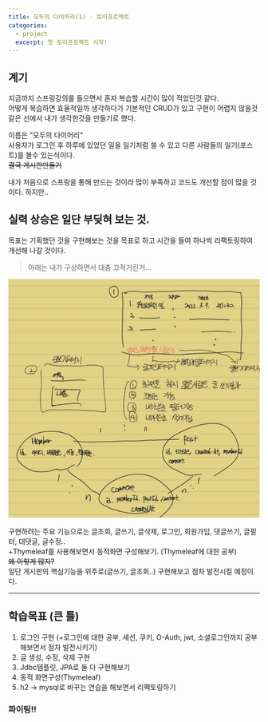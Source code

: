 ```yaml
---
title: 모두의 다이어리(1) - 토이프로젝트
categories:
  - project
  excerpt: 첫 토이프로젝트 시작!
---
```


## 계기
지금까지 스프링강의를 들으면서 혼자 복습할 시간이 많이 적었던것 같다.  
어떻게 복습하면 효율적일까 생각하다가 기본적인 CRUD가 있고 구현이 어렵지 않을것 같은 선에서 내가 생각한것을 만들기로 했다.

이름은 "모두의 다이어리"  
사용자가 로그인 후 하루에 있었던 일을 일기처럼 쓸 수 있고 다른 사람들의 일기(포스트)를 볼수 있는식이다.  
~~결국 게시판만들기~~  

내가 처음으로 스프링을 통해 만드는 것이라 많이 부족하고 코드도 개선할 점이 많을 것이다. 하지만..  
## 실력 상승은 일단 부딪혀 보는 것.
목표는 기획했던 것을 구현해보는 것을 목표로 하고 시간을 들여 하나씩 리팩토링하여 개선해 나갈 것이다.

>아래는 내가 구상하면서 대충 끄적거린거...   

![img_2.png](img_2.png)

구현하려는 주요 기능으로는 글조회, 글쓰기, 글삭제, 로그인, 회원가입, 댓글쓰기, 글필터, 대댓글, 글수정..  
+Thymeleaf를 사용해보면서 동적화면 구성해보기.  (Thymeleaf에 대한 공부)  
~~왜 이렇게 많지?~~  
일단 게시판의 핵심기능을 위주로(글쓰기, 글조회..) 구현해보고 점차 발전시킬 예정이다.

---

## 학습목표 (큰 틀) 
1. 로그인 구현 (+로그인에 대한 공부, 세션, 쿠키, O-Auth, jwt, 소셜로그인까지 공부해보면서 점차 발전시키기)
2. 글 생성, 수정, 삭제 구현
3. Jdbc템플릿, JPA로 둘 다 구현해보기
4. 동적 화면구성(Thymeleaf)
5. h2 -> mysql로 바꾸는 연습을 해보면서 리팩토링하기

### 파이팅!!